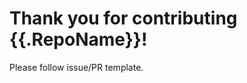 Thank you for contributing {{.RepoName}}!
=========================================

Please follow issue/PR template.
